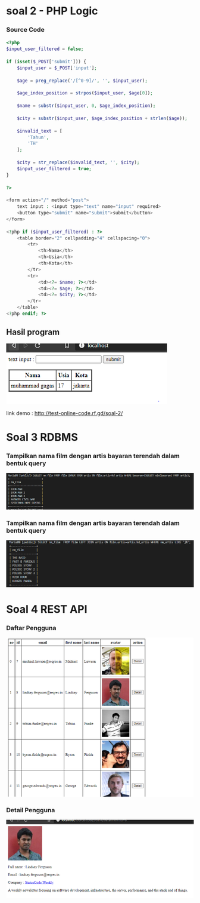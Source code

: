 # soal 2 - PHP Logic
### Source Code
```php
<?php
$input_user_filtered = false;

if (isset($_POST['submit'])) {
    $input_user = $_POST['input'];
     
    $age = preg_replace('/[^0-9]/', '', $input_user);
    
    $age_index_position = strpos($input_user, $age[0]);

    $name = substr($input_user, 0, $age_index_position);
    
    $city = substr($input_user, $age_index_position + strlen($age));
    
    $invalid_text = [
        'Tahun',
        'TH'
    ];
    
    $city = str_replace($invalid_text, '', $city);
    $input_user_filtered = true;
}

?>

<form action="/" method="post">
    text input : <input type="text" name="input" required>
    <button type="submit" name="submit">submit</button>
</form>

<?php if ($input_user_filtered) : ?>
    <table border="2" cellpadding="4" cellspacing="0">
        <tr>
            <th>Nama</th>
            <th>Usia</th>
            <th>Kota</th>
        </tr>
        <tr>
            <td><?= $name; ?></td>
            <td><?= $age; ?></td>
            <td><?= $city; ?></td>
        </tr>
    </table>
<?php endif; ?>

```

## Hasil program

![alt text](/soal-2.PNG)

link demo : http://test-online-code.rf.gd/soal-2/

# Soal 3 RDBMS  
### Tampilkan nama film dengan artis bayaran terendah dalam bentuk query  

![alt text](/soal-3-1.PNG)

### Tampilkan nama film dengan artis bayaran terendah dalam bentuk query  

![alt text](/soal-3-2.PNG)



# Soal 4 REST API

### Daftar Pengguna
![alt text](/soal-4-1.PNG)

### Detail Pengguna
![alt text](/soal-4-2.PNG)
